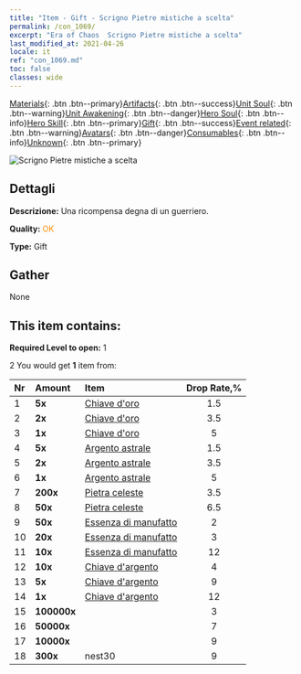 ```yaml
---
title: "Item - Gift - Scrigno Pietre mistiche a scelta"
permalink: /con_1069/
excerpt: "Era of Chaos  Scrigno Pietre mistiche a scelta"
last_modified_at: 2021-04-26
locale: it
ref: "con_1069.md"
toc: false
classes: wide
---
```

 [Materials](/ItemsIT/){: .btn .btn--primary}[Artifacts](/ItemsIT/Artifacts/){: .btn .btn--success}[Unit Soul](/ItemsIT/UnitSoul/){: .btn .btn--warning}[Unit Awakening](/ItemsIT/UnitAwakening/){: .btn .btn--danger}[Hero Soul](/ItemsIT/HeroSoul/){: .btn .btn--info}[Hero Skill](/ItemsIT/HeroSkill/){: .btn .btn--primary}[Gift](/ItemsIT/Gift/){: .btn .btn--success}[Event related](/ItemsIT/Events/){: .btn .btn--warning}[Avatars](/ItemsIT/Avatars/){: .btn .btn--danger}[Consumables](/ItemsIT/Consumables/){: .btn .btn--info}[Unknown](/ItemsIT/Unknown/){: .btn .btn--primary}

 ![Scrigno Pietre mistiche a scelta](/images/t/i_613001.png)

## Dettagli
 **Descrizione:** Una ricompensa degna di un guerriero.

 **Quality:** <span style="color: #FF8C00">OK</span>

 **Type:** Gift

## Gather

  None

## This item contains:

 **Required Level to open:** 1

 2 You would get **1** item  from:

  | Nr | Amount |     Item    | Drop Rate,% |
  |:---|:-------|:------------|:---------:|
  | 1 |  **5x** | [Chiave d'oro](/ItemsIT/con_783/) | 1.5 | 
  | 2 |  **2x** | [Chiave d'oro](/ItemsIT/con_783/) | 3.5 | 
  | 3 |  **1x** | [Chiave d'oro](/ItemsIT/con_783/) | 5 | 
  | 4 |  **5x** | [Argento astrale](/ItemsIT/con_969/) | 1.5 | 
  | 5 |  **2x** | [Argento astrale](/ItemsIT/con_969/) | 3.5 | 
  | 6 |  **1x** | [Argento astrale](/ItemsIT/con_969/) | 5 | 
  | 7 |  **200x** | [Pietra celeste](/ItemsIT/art_188/) | 3.5 | 
  | 8 |  **50x** | [Pietra celeste](/ItemsIT/art_188/) | 6.5 | 
  | 9 |  **50x** | [Essenza di manufatto](/ItemsIT/con_761/) | 2 | 
  | 10 |  **20x** | [Essenza di manufatto](/ItemsIT/con_761/) | 3 | 
  | 11 |  **10x** | [Essenza di manufatto](/ItemsIT/con_761/) | 12 | 
  | 12 |  **10x** | [Chiave d'argento](/ItemsIT/con_693/) | 4 | 
  | 13 |  **5x** | [Chiave d'argento](/ItemsIT/con_693/) | 9 | 
  | 14 |  **1x** | [Chiave d'argento](/ItemsIT/con_693/) | 12 | 
  | 15 |  **100000x** | <i class="fas fa-coins"/> | 3 | 
  | 16 |  **50000x** | <i class="fas fa-coins"/> | 7 | 
  | 17 |  **10000x** | <i class="fas fa-coins"/> | 9 | 
  | 18 |  **300x** | nest30 | 9 | 
